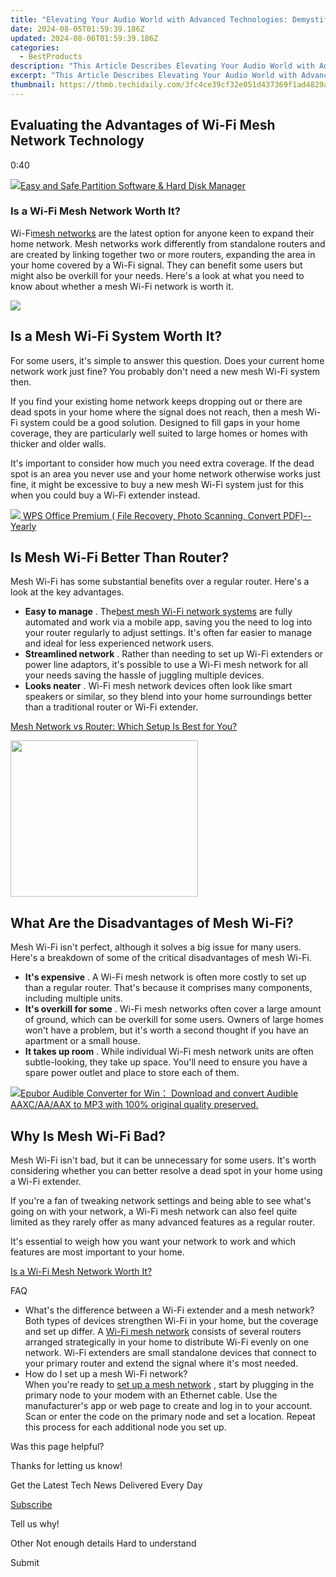 ```yaml
---
title: "Elevating Your Audio World with Advanced Technologies: Demystifying DTS Virtual:X"
date: 2024-08-05T01:59:39.186Z
updated: 2024-08-06T01:59:39.186Z
categories:
  - BestProducts
description: "This Article Describes Elevating Your Audio World with Advanced Technologies: Demystifying DTS Virtual:X"
excerpt: "This Article Describes Elevating Your Audio World with Advanced Technologies: Demystifying DTS Virtual:X"
thumbnail: https://thmb.techidaily.com/3fc4ce39cf32e051d437369f1ad4829a21ac17b8d3ad76e322c0705c64d5daa2.png
---
```


## Evaluating the Advantages of Wi-Fi Mesh Network Technology
0:40

<!-- affiliate ads begin -->
<a href="https://secure.2checkout.com/order/checkout.php?PRODS=22741618&QTY=1&AFFILIATE=108875&CART=1"><img src="https://www.diskpart.com/resource/images/index/dp-index-img-banner-people@2x.png" border="0">Easy and Safe Partition Software & Hard Disk Manager</a>
<!-- affiliate ads end -->
### Is a Wi-Fi Mesh Network Worth It?

 Wi-Fi[mesh networks](https://www.lifewire.com/what-is-a-mesh-network-4842178) are the latest option for anyone keen to expand their home network. Mesh networks work differently from standalone routers and are created by linking together two or more routers, expanding the area in your home covered by a Wi-Fi signal. They can benefit some users but might also be overkill for your needs. Here's a look at what you need to know about whether a mesh Wi-Fi network is worth it.

<!-- affiliate ads begin -->
<a href="https://store.nero.com/order/checkout.php?PRODS=42296985&QTY=1&AFFILIATE=108875&CART=1"><img src="https://secure.avangate.com/images/merchant/9cea886b9f44a3c2df1163730ab64994/products/copy_nero_burning_rom_cart.png" border="0">
</a>
<!-- affiliate ads end -->
## Is a Mesh Wi-Fi System Worth It?

 For some users, it's simple to answer this question. Does your current home network work just fine? You probably don't need a new mesh Wi-Fi system then.

 If you find your existing home network keeps dropping out or there are dead spots in your home where the signal does not reach, then a mesh Wi-Fi system could be a good solution. Designed to fill gaps in your home coverage, they are particularly well suited to large homes or homes with thicker and older walls.  

 It's important to consider how much you need extra coverage. If the dead spot is an area you never use and your home network otherwise works just fine, it might be excessive to buy a new mesh Wi-Fi system just for this when you could buy a Wi-Fi extender instead.

<!-- affiliate ads begin -->
<a href="https://secure.2checkout.com/order/checkout.php?PRODS=38729081&QTY=1&AFFILIATE=108875&CART=1"><img src="https://website-prod.cache.wpscdn.com/img/wps-writer-free-word-processor-1x.3d9c80d.png" border="0">
WPS Office Premium ( File Recovery, Photo Scanning, Convert PDF)--Yearly</a>
<!-- affiliate ads end -->
## Is Mesh Wi-Fi Better Than Router?

 Mesh Wi-Fi has some substantial benefits over a regular router. Here's a look at the key advantages.  

* **Easy to manage** . The[best mesh Wi-Fi network systems](https://www.lifewire.com/best-mesh-wi-fi-network-systems-4139748) are fully automated and work via a mobile app, saving you the need to log into your router regularly to adjust settings. It's often far easier to manage and ideal for less experienced network users.
* **Streamlined network** . Rather than needing to set up Wi-Fi extenders or power line adaptors, it's possible to use a Wi-Fi mesh network for all your needs saving the hassle of juggling multiple devices.
* **Looks neater** . Wi-Fi mesh network devices often look like smart speakers or similar, so they blend into your home surroundings better than a traditional router or Wi-Fi extender.

[Mesh Network vs Router: Which Setup Is Best for You?](https://www.lifewire.com/mesh-network-vs-router-5207431)

<!-- affiliate ads begin -->
<a href="https://modlily.sjv.io/c/5597632/2072819/17059" target="_top" id="2072819"><img src="//a.impactradius-go.com/display-ad/17059-2072819" border="0" alt="" width="300" height="250"/></a><img height="0" width="0" src="https://imp.pxf.io/i/5597632/2072819/17059" style="position:absolute;visibility:hidden;" border="0" />
<!-- affiliate ads end -->
## What Are the Disadvantages of Mesh Wi-Fi?

 Mesh Wi-Fi isn't perfect, although it solves a big issue for many users. Here's a breakdown of some of the critical disadvantages of mesh Wi-Fi.  

* **It's expensive** . A Wi-Fi mesh network is often more costly to set up than a regular router. That's because it comprises many components, including multiple units.
* **It's overkill for some** . Wi-Fi mesh networks often cover a large amount of ground, which can be overkill for some users. Owners of large homes won't have a problem, but it's worth a second thought if you have an apartment or a small house.
* **It takes up room** . While individual Wi-Fi mesh network units are often subtle-looking, they take up space. You'll need to ensure you have a spare power outlet and place to store each of them.

<!-- affiliate ads begin -->
<a href="https://secure.2checkout.com/order/checkout.php?PRODS=4708689&QTY=1&AFFILIATE=108875&CART=1"><img src="https://www.epubor.com/images/uppic/audible-converter-interface.png" border="0">Epubor Audible Converter for Win： Download and convert Audible AAXC/AA/AAX to MP3 with 100% original quality preserved.</a>
<!-- affiliate ads end -->
## Why Is Mesh Wi-Fi Bad?

 Mesh Wi-Fi isn't bad, but it can be unnecessary for some users. It's worth considering whether you can better resolve a dead spot in your home using a Wi-Fi extender.

 If you're a fan of tweaking network settings and being able to see what's going on with your network, a Wi-Fi mesh network can also feel quite limited as they rarely offer as many advanced features as a regular router.

 It's essential to weigh how you want your network to work and which features are most important to your home.

[Is a Wi-Fi Mesh Network Worth It?](https://www.lifewire.com/mesh-network-vs-range-extender-4148022)

 FAQ

* What's the difference between a Wi-Fi extender and a mesh network?  
 Both types of devices strengthen Wi-Fi in your home, but the coverage and set up differ. A [Wi-Fi mesh network](https://www.lifewire.com/what-is-a-mesh-network-4842178) consists of several routers arranged strategically in your home to distribute Wi-Fi evenly on one network. Wi-Fi extenders are small standalone devices that connect to your primary router and extend the signal where it's most needed.
* How do I set up a mesh Wi-Fi network?  
 When you're ready to [set up a mesh network](https://www.lifewire.com/how-to-set-up-a-mesh-network-4690007) , start by plugging in the primary node to your modem with an Ethernet cable. Use the manufacturer's app or web page to create and log in to your account. Scan or enter the code on the primary node and set a location. Repeat this process for each additional node you set up.

Was this page helpful?

Thanks for letting us know!

 Get the Latest Tech News Delivered Every Day

[Subscribe](https://www.lifewire.com/#)

Tell us why!

 Other  Not enough details  Hard to understand

 Submit

<ins class="adsbygoogle"
     style="display:block"
     data-ad-format="autorelaxed"
     data-ad-client="ca-pub-7571918770474297"
     data-ad-slot="1223367746"></ins>



<ins class="adsbygoogle"
     style="display:block"
     data-ad-client="ca-pub-7571918770474297"
     data-ad-slot="8358498916"
     data-ad-format="auto"
     data-full-width-responsive="true"></ins>
